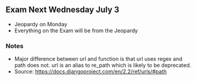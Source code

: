 ## Exam Next Wednesday July 3
- Jeopardy on Monday
- Everything on the Exam will be from the Jeopardy

### Notes
- Major difference between url and function is that url uses regex and path does not. url is an alias to re_path which is likely to be deprecated.
- Source: https://docs.djangoproject.com/en/2.2/ref/urls/#path

